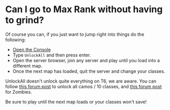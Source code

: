 # Can I go to Max Rank without having to grind?

Of course you can, if you just want to jump right into things do the following:

* [Open the Console](/docs/opening-console)  
* Type `UnlockAll` and then press enter.  
* Open the server browser, join any server and play until you load into a different map.  
* Once the next map has loaded, quit the server and change your classes.  

UnlockAll doesn't unlock quite everything on T6, we are aware. You can follow [this forum post](https://forum.plutonium.pw/topic/3810/) to unlock all camos / 10 classes, and [this forum post](https://forum.plutonium.pw/topic/56/) for Zombies.

<Alert variant="warning">

Be sure to play until the next map loads or your classes won't save!

</Alert>